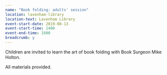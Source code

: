 ```yaml
---
name: "Book folding: adults' session"
location: lavenham-library
location-text: Lavenham Library
event-start-date: 2019-08-13
event-start-time: 1400
event-end-time: 1600
breadcrumb: y
---
```


Children are invited to learn the art of book folding with Book Surgeon Mike Holton.

All materials provided.
